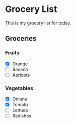 # Grocery List

This is my grocery list for today.

## Groceries

### Fruits

- [X] Orange
- [ ] Banana
- [ ] Apricots

### Vegetables

- [x] Onions
- [X] Tomato
- [ ] Lettuce
- [ ] Radishes
